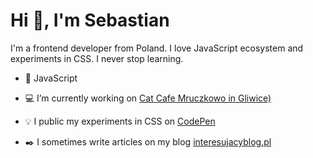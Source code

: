 # Hi :wave:, I'm Sebastian
I'm a frontend developer from Poland. I love JavaScript ecosystem and experiments in CSS. I never stop learning.

-  :yellow_heart: JavaScript

-  :computer: I’m currently working on [Cat Cafe Mruczkowo in Gliwice)](https://github.com/sebast4an/cat-cafe-mruczkowo-website)  

- :bulb: I public my experiments in CSS on [CodePen](https://codepen.io/sebast4an)  

- :black_nib: I sometimes write articles on my blog [interesujacyblog.pl](https://interesujacyblog.pl/)

